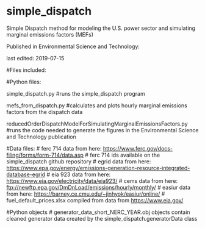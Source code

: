 # simple_dispatch

Simple Dispatch method for modeling the U.S. power sector and simulating marginal emissions factors (MEFs)

Published in Environmental Science and Technology:

last edited: 2019-07-15


#Files included:

#Python files:

simple_dispatch.py #runs the simple_dispatch program

mefs_from_dispatch.py #calculates and plots hourly marginal emissions factors from the dispatch data

reducedOrderDispatchModelForSimulatingMarginalEmissionsFactors.py #runs the code needed to generate the figures in the Environmental Science and Technology publication

#Data files:
    # ferc 714 data from here: https://www.ferc.gov/docs-filing/forms/form-714/data.asp
    # ferc 714 ids available on the simple_dispatch github repository
    # egrid data from here: https://www.epa.gov/energy/emissions-generation-resource-integrated-database-egrid
    # eia 923 data from here: https://www.eia.gov/electricity/data/eia923/
    # cems data from here: ftp://newftp.epa.gov/DmDnLoad/emissions/hourly/monthly/
    # easiur data from here: https://barney.ce.cmu.edu/~jinhyok/easiur/online/
    # fuel_default_prices.xlsx compiled from data from https://www.eia.gov/

#Python objects
    # generator_data_short_NERC_YEAR.obj objects contain cleaned generator data created by the simple_dispatch.generatorData class

